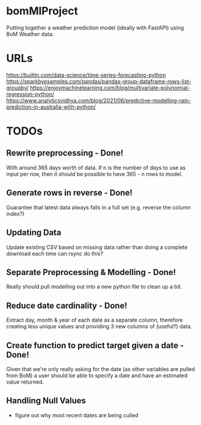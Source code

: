 # bomMlProject
Putting together a weather prediction model (ideally with FastAPI) using BoM Weather data.

# URLs
https://builtin.com/data-science/time-series-forecasting-python
https://sparkbyexamples.com/pandas/pandas-group-dataframe-rows-list-groupby/
https://enjoymachinelearning.com/blog/multivariate-polynomial-regression-python/
https://www.analyticsvidhya.com/blog/2021/06/predictive-modelling-rain-prediction-in-australia-with-python/

# TODOs
## Rewrite preprocessing - Done!
With around 365 days worth of data. If n is the number of days to use as input per row, then it should be possible to have 365 - n rows to model.

## Generate rows in reverse - Done!
Guarantee that latest data always falls in a full set (e.g. reverse the column index?)

## Updating Data
Update existing CSV based on missing data rather than doing a complete download each time can rsync do this?

## Separate Preprocessing & Modelling - Done!
Really should pull modelling out into a new python file to clean up a bit.

## Reduce date cardinality - Done!
Extract day, month & year of each date as a separate column, therefore creating less unique values and providing 3 new columns of (useful?) data.

## Create function to predict target given a date - Done!
Given that we're only really asking for the date (as other variables are pulled from BoM) a user should be able to specify a date and have an estimated value returned.

## Handling Null Values
- figure out why most recent dates are being culled